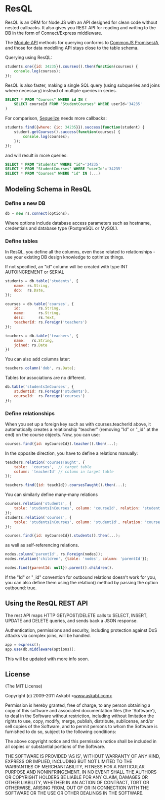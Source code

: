 ResQL
=====

ResQL is an ORM for Node.JS with an API designed for clean
code without nested callbacks. It also gives you
REST API for reading and writing to the DB in the form of
Connect/Express middleware.

The [Module API](/askabt/resql/wiki/Module-API) methods for querying conforms to
[CommonJS Promises/A](http://wiki.commonjs.org/wiki/Promises/A),
and those for data modelling API stays close to the table schema.

Querying using ResQL:

```javascript
students.one({id: 34235}).courses().then(function(courses) {
	console.log(courses);
});
```

ResQL is also faster, making a single SQL query (using subqueries
and joins where necessary) instead of multiple queries in series.

```sql
SELECT * FROM "Courses" WHERE id IN (
	SELECT courseId FROM "StudentCourses" WHERE userId='34235'
)
```

For comparison, [Sequelize](http://github.com/sdepold/sequelize) needs more callbacks:

```javascript
students.find({where: {id: 34235}}).success(function(student) {
	student.getCourses().success(function(courses) {
		console.log(courses);
	});
});
```

and will result in more queries:

```sql
SELECT * FROM "Students" WHERE "id"='34235'
SELECT * FROM "StudentCourses" WHERE "userId"='34235'
SELECT * FROM "Courses" WHERE "id" IN (...)
```

Modeling Schema in ResQL
------------------------

### Define a new DB ###

```javascript
db = new rs.connect(options);
```

Where options include database access parameters such as hostname,
credentials and database type (PostgreSQL or MySQL).

### Define tables ###
In ResQL, you define all the columns, even those related
to relationships - use your existing DB design knowledge to optimize
things.

If not specified, an "id" column will be created with type INT AUTOINCREMENT
or SERIAL

```javascript
students = db.table('students', {
	name: rs.String,
	dob:  rs.Date,
});

courses = db.table('courses', {
	id:        rs.String,
	name:      rs.String,
	desc:      rs.Text,
	teacherId: rs.Foreign('teachers')
});

teachers = db.table('teachers', {
	name:   rs.String,
	joined: rs.Date
})
```

You can also add columns later:

```javascript
teachers.column('dob', rs.Date);
```

Tables for associations are no different.
	
```javascript
db.table('studentsInCourses', {
	studentId: rs.Foreign('students'),
	courseId:  rs.Foreign('courses')
});
```

### Define relationships ###

When you set up a foreign key such as with courses.teacherId above, it
automatically creates a relationship "teacher" (removing "Id" or "_id" at
the end) on the course objects. Now, you can use:
	
```javascript
courses.find({id: myCourseId}).teacher().then(...);
```

In the opposite direction, you have to define a relations manually:

```javascript
teachers.relation('coursesTaught', {
	table:  'courses',	// target table
	column: 'teacherId'	// column in target table
});

teachers.find({id: teachId}).coursesTaught().then(...);
```

You can similarly define many-many relations

```javascript
courses.relation('students', {
	table: 'studentsInCourses', column: 'courseId', relation: 'student'
});
students.relation('courses', {
	table: 'studentsInCourses', column: 'studentId', relation: 'course'
});

courses.find({id: myCourseId}).students().then(...);
```

as well as self-referencing relations.

```javascript
nodes.column('parentId', rs.Foreign(nodes));
nodes.relation('children', {table: 'nodes', column: 'parentId'});

nodes.find({parentId: null}).parent().children().
```

If the "Id" or "_id" convention for outbound relations doesn't work for you,
you can also define them using the relation() method by passing the option
outbound: true.

Using the ResQL REST API
------------------------

The rest API maps HTTP GET/POST/DELETE calls to SELECT, INSERT, UPDATE and
DELETE queries, and sends back a JSON response.

Authentication, permissions and security, including protection against
DoS attacks via complex joins, will be handled.

```javascript
app = express();
app.use(db.middleware(options));
```

This will be updated with more info soon.

License
-------
(The MIT License)

Copyright (c) 2009-2011 Askabt <www.askabt.com>

Permission is hereby granted, free of charge, to any person obtaining
a copy of this software and associated documentation files (the
'Software'), to deal in the Software without restriction, including
without limitation the rights to use, copy, modify, merge, publish,
distribute, sublicense, and/or sell copies of the Software, and to
permit persons to whom the Software is furnished to do so, subject to
the following conditions:

The above copyright notice and this permission notice shall be
included in all copies or substantial portions of the Software.

THE SOFTWARE IS PROVIDED 'AS IS', WITHOUT WARRANTY OF ANY KIND,
EXPRESS OR IMPLIED, INCLUDING BUT NOT LIMITED TO THE WARRANTIES OF
MERCHANTABILITY, FITNESS FOR A PARTICULAR PURPOSE AND NONINFRINGEMENT.
IN NO EVENT SHALL THE AUTHORS OR COPYRIGHT HOLDERS BE LIABLE FOR ANY
CLAIM, DAMAGES OR OTHER LIABILITY, WHETHER IN AN ACTION OF CONTRACT,
TORT OR OTHERWISE, ARISING FROM, OUT OF OR IN CONNECTION WITH THE
SOFTWARE OR THE USE OR OTHER DEALINGS IN THE SOFTWARE.

